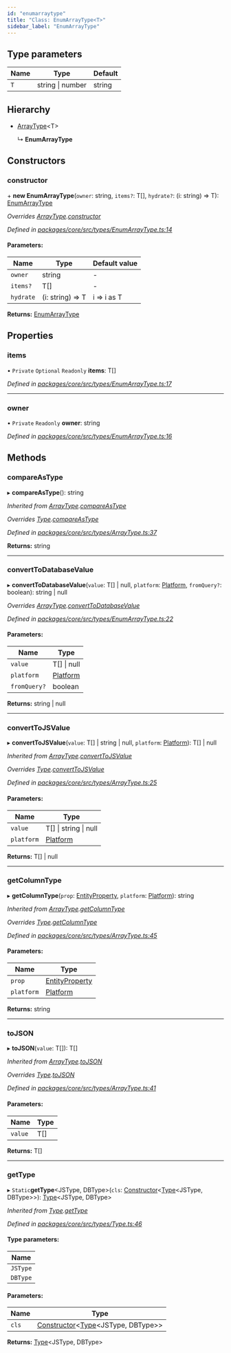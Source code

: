 ```yaml
---
id: "enumarraytype"
title: "Class: EnumArrayType<T>"
sidebar_label: "EnumArrayType"
---
```


## Type parameters

Name | Type | Default |
------ | ------ | ------ |
`T` | string \| number | string |

## Hierarchy

* [ArrayType](arraytype.md)&#60;T>

  ↳ **EnumArrayType**

## Constructors

### constructor

\+ **new EnumArrayType**(`owner`: string, `items?`: T[], `hydrate?`: (i: string) => T): [EnumArrayType](enumarraytype.md)

*Overrides [ArrayType](arraytype.md).[constructor](arraytype.md#constructor)*

*Defined in [packages/core/src/types/EnumArrayType.ts:14](https://github.com/mikro-orm/mikro-orm/blob/4249b052e/packages/core/src/types/EnumArrayType.ts#L14)*

#### Parameters:

Name | Type | Default value |
------ | ------ | ------ |
`owner` | string | - |
`items?` | T[] | - |
`hydrate` | (i: string) => T | i => i as T |

**Returns:** [EnumArrayType](enumarraytype.md)

## Properties

### items

• `Private` `Optional` `Readonly` **items**: T[]

*Defined in [packages/core/src/types/EnumArrayType.ts:17](https://github.com/mikro-orm/mikro-orm/blob/4249b052e/packages/core/src/types/EnumArrayType.ts#L17)*

___

### owner

• `Private` `Readonly` **owner**: string

*Defined in [packages/core/src/types/EnumArrayType.ts:16](https://github.com/mikro-orm/mikro-orm/blob/4249b052e/packages/core/src/types/EnumArrayType.ts#L16)*

## Methods

### compareAsType

▸ **compareAsType**(): string

*Inherited from [ArrayType](arraytype.md).[compareAsType](arraytype.md#compareastype)*

*Overrides [Type](type.md).[compareAsType](type.md#compareastype)*

*Defined in [packages/core/src/types/ArrayType.ts:37](https://github.com/mikro-orm/mikro-orm/blob/4249b052e/packages/core/src/types/ArrayType.ts#L37)*

**Returns:** string

___

### convertToDatabaseValue

▸ **convertToDatabaseValue**(`value`: T[] \| null, `platform`: [Platform](platform.md), `fromQuery?`: boolean): string \| null

*Overrides [ArrayType](arraytype.md).[convertToDatabaseValue](arraytype.md#converttodatabasevalue)*

*Defined in [packages/core/src/types/EnumArrayType.ts:22](https://github.com/mikro-orm/mikro-orm/blob/4249b052e/packages/core/src/types/EnumArrayType.ts#L22)*

#### Parameters:

Name | Type |
------ | ------ |
`value` | T[] \| null |
`platform` | [Platform](platform.md) |
`fromQuery?` | boolean |

**Returns:** string \| null

___

### convertToJSValue

▸ **convertToJSValue**(`value`: T[] \| string \| null, `platform`: [Platform](platform.md)): T[] \| null

*Inherited from [ArrayType](arraytype.md).[convertToJSValue](arraytype.md#converttojsvalue)*

*Overrides [Type](type.md).[convertToJSValue](type.md#converttojsvalue)*

*Defined in [packages/core/src/types/ArrayType.ts:25](https://github.com/mikro-orm/mikro-orm/blob/4249b052e/packages/core/src/types/ArrayType.ts#L25)*

#### Parameters:

Name | Type |
------ | ------ |
`value` | T[] \| string \| null |
`platform` | [Platform](platform.md) |

**Returns:** T[] \| null

___

### getColumnType

▸ **getColumnType**(`prop`: [EntityProperty](../interfaces/entityproperty.md), `platform`: [Platform](platform.md)): string

*Inherited from [ArrayType](arraytype.md).[getColumnType](arraytype.md#getcolumntype)*

*Overrides [Type](type.md).[getColumnType](type.md#getcolumntype)*

*Defined in [packages/core/src/types/ArrayType.ts:45](https://github.com/mikro-orm/mikro-orm/blob/4249b052e/packages/core/src/types/ArrayType.ts#L45)*

#### Parameters:

Name | Type |
------ | ------ |
`prop` | [EntityProperty](../interfaces/entityproperty.md) |
`platform` | [Platform](platform.md) |

**Returns:** string

___

### toJSON

▸ **toJSON**(`value`: T[]): T[]

*Inherited from [ArrayType](arraytype.md).[toJSON](arraytype.md#tojson)*

*Overrides [Type](type.md).[toJSON](type.md#tojson)*

*Defined in [packages/core/src/types/ArrayType.ts:41](https://github.com/mikro-orm/mikro-orm/blob/4249b052e/packages/core/src/types/ArrayType.ts#L41)*

#### Parameters:

Name | Type |
------ | ------ |
`value` | T[] |

**Returns:** T[]

___

### getType

▸ `Static`**getType**&#60;JSType, DBType>(`cls`: [Constructor](../index.md#constructor)&#60;[Type](type.md)&#60;JSType, DBType>>): [Type](type.md)&#60;JSType, DBType>

*Inherited from [Type](type.md).[getType](type.md#gettype)*

*Defined in [packages/core/src/types/Type.ts:46](https://github.com/mikro-orm/mikro-orm/blob/4249b052e/packages/core/src/types/Type.ts#L46)*

#### Type parameters:

Name |
------ |
`JSType` |
`DBType` |

#### Parameters:

Name | Type |
------ | ------ |
`cls` | [Constructor](../index.md#constructor)&#60;[Type](type.md)&#60;JSType, DBType>> |

**Returns:** [Type](type.md)&#60;JSType, DBType>
